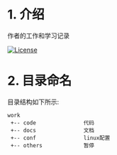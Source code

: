 # 1. 介绍

作者的工作和学习记录

[![License](https://img.shields.io/badge/License-Apache%20V2.0-blue.svg)](LICENSE)


# 2. 目录命名


目录结构如下所示: 

    work
     +-- code               代码
     +-- docs               文档
     +-- conf               linux配置
     +-- others             暂停
